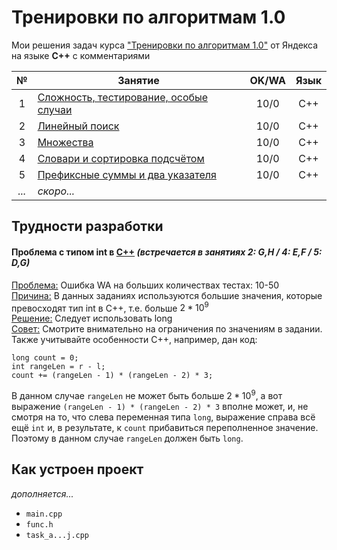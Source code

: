 # Тренировки по алгоритмам 1.0
Мои решения задач курса ["Тренировки по алгоритмам 1.0"](https://yandex.ru/yaintern/algorithm-training_1) от Яндекса на языке **C++** с комментариями

| № | Занятие | OK/WA | Язык |
| :-: | - | :-: | :-: |
| 1 | [Сложность, тестирование, особые случаи](/training_1.0/1_complexity/) | 10/0 | C++ | 
| 2 | [Линейный поиск](/training_1.0/2_linear%20search/) | 10/0 | C++ | 
| 3 | [Множества](/training_1.0/3_set/) | 10/0 | C++ | 
| 4 | [Словари и сортировка подсчётом](/training_1.0/4_dictionaries/) | 10/0 | C++ |
| 5 | [Префиксные суммы и два указателя](/training_1.0/5_prefix%20sum/) | 10/0 | C++ |
| *...* | *скоро...* | | |

## Трудности разработки
#### Проблема с типом int в [C++](https://www.youtube.com/shorts/yV0heEXVKjY) *(встречается в занятиях 2: G,H / 4: E,F / 5: D,G)*
<ins>Проблема:</ins> Ошибка WA на больших количествах тестах: 10-50\
<ins>Причина:</ins> В данных заданиях используются большие значения, которые превосходят тип int в C++, т.е. больше $2*10^9$\
<ins>Решение:</ins> Следует использовать long\
<ins>Совет:</ins> Смотрите внимательно на ограничения по значениям в задании. Также учитывайте особенности C++, например, дан код:
```
long count = 0;
int rangeLen = r - l;
count += (rangeLen - 1) * (rangeLen - 2) * 3;
```
В данном случае `rangeLen` не может быть больше $2*10^9$, а вот выражение `(rangeLen - 1) * (rangeLen - 2) * 3` вполне может, и, не смотря на то, что слева переменная типа `long`, выражение справа всё ещё `int` и, в результате, к `count` прибавиться переполненное значение. Поэтому в данном случае `rangeLen` должен быть `long`.

## Как устроен проект
*дополняется...*
- `main.cpp`
- `func.h`
- `task_a...j.cpp`
